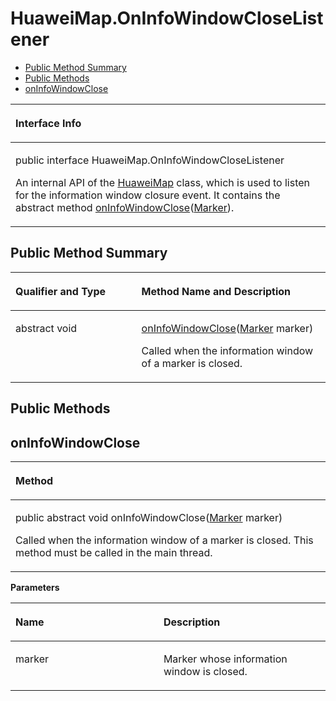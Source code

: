 # HuaweiMap.OnInfoWindowCloseListener<a name="EN-US_TOPIC_0000001099501114"></a>

-   [Public Method Summary](#section229661142817)
-   [Public Methods](#section2191944204019)
-   [onInfoWindowClose](#section1065513577408)


<a name="table3844mcpsimp"></a>
<table><thead align="left"><tr id="row3848mcpsimp"><th class="cellrowborder" valign="top" width="100%" id="mcps1.1.2.1.1"><p id="p3850mcpsimp"><a name="p3850mcpsimp"></a><a name="p3850mcpsimp"></a>Interface Info</p>
</th>
</tr>
</thead>
<tbody><tr id="row3851mcpsimp"><td class="cellrowborder" valign="top" width="100%" headers="mcps1.1.2.1.1 "><p id="p0269001248"><a name="p0269001248"></a><a name="p0269001248"></a>public interface HuaweiMap.OnInfoWindowCloseListener</p>
<p id="p3853mcpsimp"><a name="p3853mcpsimp"></a><a name="p3853mcpsimp"></a>An internal API of the <a href="huaweimap.md">HuaweiMap</a> class, which is used to listen for the information window closure event. It contains the abstract method <a href="#section1065513577408">onInfoWindowClose</a>(<a href="marker.md">Marker</a>).</p>
</td>
</tr>
</tbody>
</table>

## Public Method Summary<a name="section229661142817"></a>

<a name="table3859mcpsimp"></a>
<table><thead align="left"><tr id="row3864mcpsimp"><th class="cellrowborder" valign="top" width="40%" id="mcps1.1.3.1.1"><p id="p081120285386"><a name="p081120285386"></a><a name="p081120285386"></a>Qualifier and Type</p>
</th>
<th class="cellrowborder" valign="top" width="60%" id="mcps1.1.3.1.2"><p id="p681112883813"><a name="p681112883813"></a><a name="p681112883813"></a>Method Name and Description</p>
</th>
</tr>
</thead>
<tbody><tr id="row3869mcpsimp"><td class="cellrowborder" valign="top" width="40%" headers="mcps1.1.3.1.1 "><p id="p3871mcpsimp"><a name="p3871mcpsimp"></a><a name="p3871mcpsimp"></a>abstract void</p>
</td>
<td class="cellrowborder" valign="top" width="60%" headers="mcps1.1.3.1.2 "><p id="p3873mcpsimp"><a name="p3873mcpsimp"></a><a name="p3873mcpsimp"></a><a href="#section1065513577408">onInfoWindowClose</a>(<a href="marker.md">Marker</a> marker)</p>
<p id="p1524213817215"><a name="p1524213817215"></a><a name="p1524213817215"></a>Called when the information window of a marker is closed.</p>
</td>
</tr>
</tbody>
</table>

## Public Methods<a name="section2191944204019"></a>

## onInfoWindowClose<a name="section1065513577408"></a>

<a name="table3876mcpsimp"></a>
<table><thead align="left"><tr id="row3880mcpsimp"><th class="cellrowborder" valign="top" width="100%" id="mcps1.1.2.1.1"><p id="p3882mcpsimp"><a name="p3882mcpsimp"></a><a name="p3882mcpsimp"></a>Method</p>
</th>
</tr>
</thead>
<tbody><tr id="row3883mcpsimp"><td class="cellrowborder" valign="top" width="100%" headers="mcps1.1.2.1.1 "><p id="p3885mcpsimp"><a name="p3885mcpsimp"></a><a name="p3885mcpsimp"></a>public abstract void onInfoWindowClose(<a href="marker.md">Marker</a> marker)</p>
<p id="p3888mcpsimp"><a name="p3888mcpsimp"></a><a name="p3888mcpsimp"></a>Called when the information window of a marker is closed. This method must be called in the main thread.</p>
</td>
</tr>
</tbody>
</table>

**Parameters**

<a name="table3891mcpsimp"></a>
<table><thead align="left"><tr id="row3896mcpsimp"><th class="cellrowborder" valign="top" width="47%" id="mcps1.1.3.1.1"><p id="p3898mcpsimp"><a name="p3898mcpsimp"></a><a name="p3898mcpsimp"></a>Name</p>
</th>
<th class="cellrowborder" valign="top" width="53%" id="mcps1.1.3.1.2"><p id="p3900mcpsimp"><a name="p3900mcpsimp"></a><a name="p3900mcpsimp"></a>Description</p>
</th>
</tr>
</thead>
<tbody><tr id="row3901mcpsimp"><td class="cellrowborder" valign="top" width="47%" headers="mcps1.1.3.1.1 "><p id="p3903mcpsimp"><a name="p3903mcpsimp"></a><a name="p3903mcpsimp"></a>marker</p>
</td>
<td class="cellrowborder" valign="top" width="53%" headers="mcps1.1.3.1.2 "><p id="p3905mcpsimp"><a name="p3905mcpsimp"></a><a name="p3905mcpsimp"></a>Marker whose information window is closed.</p>
</td>
</tr>
</tbody>
</table>


